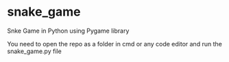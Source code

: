 # snake_game
 Snke Game in Python using Pygame library

You need to open the repo as a folder in cmd or any code editor and run the snake_game.py file
